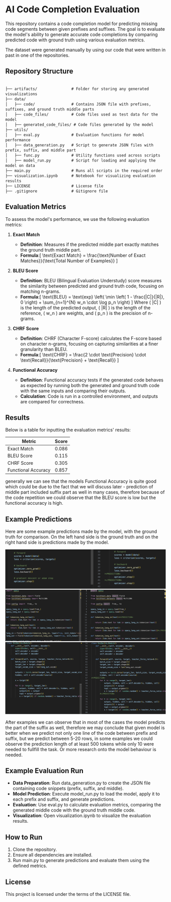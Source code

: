 # AI Code Completion Evaluation
This repository contains a code completion model for predicting missing code segments between given prefixes and suffixes. The goal is to evaluate the model's ability to generate accurate code completions by comparing predicted code with ground truth using various evaluation metrics. 

The dataset were generated manually by using our code that were written in past in one of the repositories.

## Repository Structure
```

├── artifacts/               # Folder for storing any generated visualizations
├── data/
│   ├── code/                # Contains JSON file with prefixes, suffixes, and ground truth middle parts
│   ├── code_files/          # Code files used as test data for the model
│   ├── generated_code_files/ # Code files generated by the model
├── utils/
│   ├── eval.py              # Evaluation functions for model performance
│   ├── data_generation.py   # Script to generate JSON files with prefix, suffix, and middle part
│   ├── func.py              # Utility functions used across scripts
│   ├── model_run.py         # Script for loading and applying the model on data
├── main.py                  # Runs all scripts in the required order
├── visualization.ipynb      # Notebook for visualizing evaluation results
├── LICENSE                  # License file
├── .gitignore               # Gitignore file
```
## Evaluation Metrics
To assess the model's performance, we use the following evaluation metrics:

1. **Exact Match**
    - **Definition**: Measures if the predicted middle part exactly matches the ground truth middle part.
    - **Formula**:\[
        \text{Exact Match} = \frac{\text{Number of Exact Matches}}{\text{Total Number of Examples}}
        \]
 
2. **BLEU Score**
    - **Definition**: BLEU (Bilingual Evaluation Understudy) score measures the similarity between predicted and ground truth code, focusing on matching n-grams.
    - **Formula**:\[
        \text{BLEU} = \text{exp} \left( \min \left( 1 - \frac{|C|}{|R|}, 0 \right) + \sum_{n=1}^{N} w_n \cdot \log p_n \right)
        \]
    Where \( |C| \) is the length of the predicted output, \( |R| \) is the length of the reference, \( w_n \) are weights, and \( p_n \) is the precision of n-grams.

3. **CHRF Score**
    - **Definition**: CHRF (Character F-score) calculates the F-score based on character n-grams, focusing on capturing similarities at a finer granularity than BLEU.
    - **Formula**:\[
        \text{CHRF} = \frac{2 \cdot \text{Precision} \cdot \text{Recall}}{\text{Precision} + \text{Recall}}
        \]
​
 
4. **Functional Accuracy**
    - **Definition**: Functional accuracy tests if the generated code behaves as expected by running both the generated and ground truth code with the same inputs and comparing their outputs.
    - **Calculation**: Code is run in a controlled environment, and outputs are compared for correctness.

## Results
Below is a table for inputting the evaluation metrics' results:

| Metric               | Score                |
|----------------------|----------------------|
| Exact Match          |        0.086         |
| BLEU Score           |          0.115       |
| CHRF Score           |           0.305      |
| Functional Accuracy  |          0.857       |

generally we can see that the models Functional Accuracy is quite good which could be due to the fact that we will discuss later - prediction of middle part included suffix part as well in many cases, therefore because of the code repetition we could observe that the BLEU score is low but the functional accuracy is high.

## Example Predictions

Here are some example predictions made by the model, with the ground truth for comparison. On the left hand side is the ground truth and on the right hand side is predictions made by the model.

![Example 1](artifacts/ex_1.png)
![Example 2](artifacts/ex_2.png)
![Example 3](artifacts/ex_3.png)

After examples we can observe that in most of the cases the model predicts the part of the suffix as well, therefore we may conclude that given model is better when we predict not only one line of the code between prefix and suffix, but we predict between 5-20 rows, in some examples we could observe the prediction length of at least 500 tokens while only 10 were needed to fullfill the task. Or more research onto the model behaviour is needed.

## Example Evaluation Run
- **Data Preparation**: Run data_generation.py to create the JSON file containing code snippets (prefix, suffix, and middle).
- **Model Prediction**: Execute model_run.py to load the model, apply it to each prefix and suffix, and generate predictions.
- **Evaluation**: Use eval.py to calculate evaluation metrics, comparing the generated middle code with the ground truth middle code.
- **Visualization**: Open visualization.ipynb to visualize the evaluation results.

## How to Run
1. Clone the repository.
2. Ensure all dependencies are installed.
3. Run main.py to generate predictions and evaluate them using the defined metrics.

## License
This project is licensed under the terms of the LICENSE file.